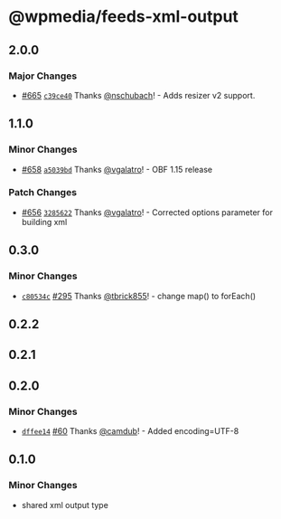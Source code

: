 # @wpmedia/feeds-xml-output

## 2.0.0

### Major Changes

- [#665](https://github.com/WPMedia/feed-components/pull/665) [`c39ce40`](https://github.com/WPMedia/feed-components/commit/c39ce40bc95a95755bff01b4616a170e69572995) Thanks [@nschubach](https://github.com/nschubach)! - Adds resizer v2 support.

## 1.1.0

### Minor Changes

- [#658](https://github.com/WPMedia/feed-components/pull/658) [`a5039bd`](https://github.com/WPMedia/feed-components/commit/a5039bd9ec2f74f876a3fdf0718e0fbd6c5c05b8) Thanks [@vgalatro](https://github.com/vgalatro)! - OBF 1.15 release

### Patch Changes

- [#656](https://github.com/WPMedia/feed-components/pull/656) [`3285622`](https://github.com/WPMedia/feed-components/commit/3285622f7b4c5a816d25d6fbefb8c17e0e6ad530) Thanks [@vgalatro](https://github.com/vgalatro)! - Corrected options parameter for building xml

## 0.3.0

### Minor Changes

- [`c80534c`](https://github.com/WPMedia/feed-components/commit/c80534c2c03eb072971c3007a1e83faaffb25510) [#295](https://github.com/WPMedia/feed-components/pull/295) Thanks [@tbrick855](https://github.com/tbrick855)! - change map() to forEach()

## 0.2.2

## 0.2.1

## 0.2.0

### Minor Changes

- [`dffee14`](https://github.com/WPMedia/feed-components/commit/dffee1420c22302cdec0a7bfaeb65979ce7d6bc7) [#60](https://github.com/WPMedia/feed-components/pull/60) Thanks [@camdub](https://github.com/camdub)! - Added encoding=UTF-8

## 0.1.0

### Minor Changes

- shared xml output type
